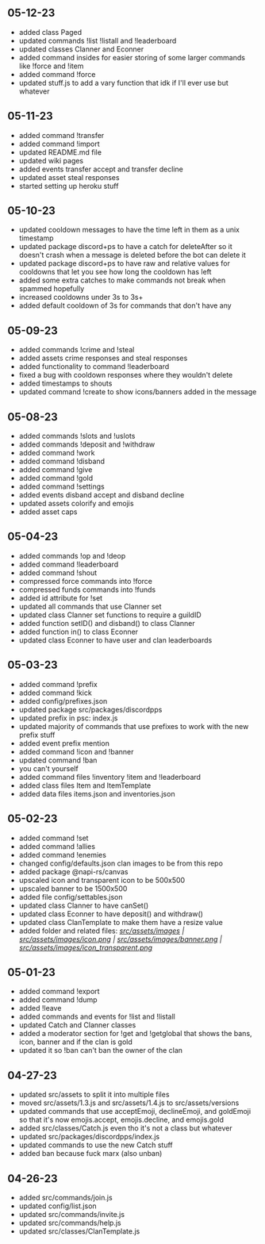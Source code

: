 ## 05-12-23
- added class Paged
- updated commands !list !listall and !leaderboard
- updated classes Clanner and Econner
- added command insides for easier storing of some larger commands like !force and !item
- added command !force
- updated stuff.js to add a vary function that idk if I'll ever use but whatever

## 05-11-23
- added command !transfer
- added command !import
- updated README.md file
- updated wiki pages
- added events transfer accept and transfer decline
- updated asset steal responses
- started setting up heroku stuff

## 05-10-23
- updated cooldown messages to have the time left in them as a unix timestamp
- updated package discord+ps to have a catch for deleteAfter so it doesn't crash when a message is deleted before the bot can delete it
- updated package discord+ps to have raw and relative values for cooldowns that let you see how long the cooldown has left
- added some extra catches to make commands not break when spammed hopefully
- increased cooldowns under 3s to 3s+
- added default cooldown of 3s for commands that don't have any

## 05-09-23
- added commands !crime and !steal
- added assets crime responses and steal responses
- added functionality to command !leaderboard
- fixed a bug with cooldown responses where they wouldn't delete
- added timestamps to shouts
- updated command !create to show icons/banners added in the message

## 05-08-23
- added commands !slots and !uslots
- added commands !deposit and !withdraw
- added command !work
- added command !disband
- added command !give
- added command !gold
- added command !settings
- added events disband accept and disband decline
- updated assets colorify and emojis
- added asset caps

## 05-04-23
- added commands !op and !deop
- added command !leaderboard
- added command !shout
- compressed force commands into !force
- compressed funds commands into !funds
- added id attribute for !set
- updated all commands that use Clanner set
- updated class Clanner set functions to require a guildID
- added function setID() and disband() to class Clanner
- added function in() to class Econner
- updated class Econner to have user and clan leaderboards

## 05-03-23
- added command !prefix
- added command !kick
- added config/prefixes.json
- updated package src/packages/discordpps
- updated prefix in psc: index.js
- updated majority of commands that use prefixes to work with the new prefix stuff
- added event prefix mention
- added command !icon and !banner
- updated command !ban
- you can't yourself
- added command files !inventory !item and !leaderboard
- added class files Item and ItemTemplate
- added data files items.json and inventories.json

## 05-02-23
- added command !set
- added command !allies
- added command !enemies
- changed config/defaults.json clan images to be from this repo
- added package @napi-rs/canvas
- upscaled icon and transparent icon to be 500x500
- upscaled banner to be 1500x500
- added file config/settables.json
- updated class Clanner to have canSet()
- updated class Econner to have deposit() and withdraw()
- updated class ClanTemplate to make them have a resize value
- added folder and related files: *[src/assets/images](https://github.com/nuttmegg/Clam/tree/main/src/assets/images) | [src/assets/images/icon.png](https://github.com/nuttmegg/Clam/blob/main/src/assets/images/icon.png) | [src/assets/images/banner.png](https://github.com/nuttmegg/Clam/blob/main/src/assets/images/banner.png) | [src/assets/images/icon_transparent.png](https://github.com/nuttmegg/Clam/blob/main/src/assets/images/icon_transparent.png)*

## 05-01-23
- added command !export
- added command !dump
- added !leave
- added commands and events for !list and !listall
- updated Catch and Clanner classes
- added a moderator section for !get and !getglobal that shows the bans, icon, banner and if the clan is gold
- updated it so !ban can't ban the owner of the clan

## 04-27-23
- updated src/assets to split it into multiple files
- moved src/assets/1.3.js and src/assets/1.4.js to src/assets/versions
- updated commands that use acceptEmoji, declineEmoji, and goldEmoji so that it's now emojis.accept, emojis.decline, and emojis.gold
- added src/classes/Catch.js even tho it's not a class but whatever
- updated src/packages/discordpps/index.js
- updated commands to use the new Catch stuff
- added ban because fuck marx (also unban)

## 04-26-23
- added src/commands/join.js
- updated config/list.json
- updated src/commands/invite.js
- updated src/commands/help.js
- updated src/classes/ClanTemplate.js
